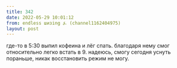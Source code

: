 ```yaml
---
title: 342
date: 2022-05-29 10:01:12
from: endless шизing ⍼ (channel1162404975)
layout: post
---
```


где-то в 5:30 выпил кофеина и лёг спать. благодаря нему смог относительно легко встать в 9. надеюсь, смогу сегодня уснуть пораньше, никак восстановить режим не могу.
